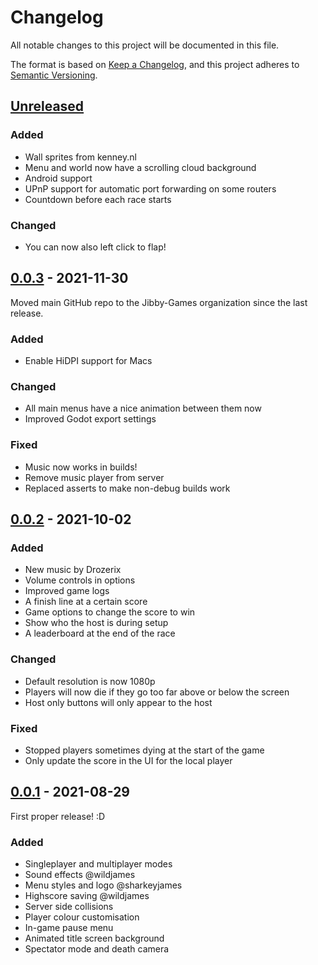 # Changelog
All notable changes to this project will be documented in this file.

The format is based on [Keep a Changelog](https://keepachangelog.com/en/1.0.0/),
and this project adheres to [Semantic Versioning](https://semver.org/spec/v2.0.0.html).

<!--
Types of changes:
  Added - for new features.
  Changed - for changes in existing functionality.
  Deprecated - for soon-to-be removed features.
  Removed - for now removed features.
  Fixed - for any bug fixes.
  Security - in case of vulnerabilities.
-->

## [Unreleased]
### Added
- Wall sprites from kenney.nl
- Menu and world now have a scrolling cloud background
- Android support
- UPnP support for automatic port forwarding on some routers
- Countdown before each race starts

### Changed
- You can now also left click to flap!

## [0.0.3] - 2021-11-30

Moved main GitHub repo to the Jibby-Games organization since the last release.

### Added
- Enable HiDPI support for Macs
### Changed
- All main menus have a nice animation between them now
- Improved Godot export settings
### Fixed
- Music now works in builds!
- Remove music player from server
- Replaced asserts to make non-debug builds work

## [0.0.2] - 2021-10-02

### Added
- New music by Drozerix
- Volume controls in options
- Improved game logs
- A finish line at a certain score
- Game options to change the score to win
- Show who the host is during setup
- A leaderboard at the end of the race

### Changed
- Default resolution is now 1080p
- Players will now die if they go too far above or below the screen
- Host only buttons will only appear to the host

### Fixed
- Stopped players sometimes dying at the start of the game
- Only update the score in the UI for the local player

## [0.0.1] - 2021-08-29
First proper release! :D
### Added
- Singleplayer and multiplayer modes
- Sound effects @wildjames
- Menu styles and logo @sharkeyjames
- Highscore saving @wildjames
- Server side collisions
- Player colour customisation
- In-game pause menu
- Animated title screen background
- Spectator mode and death camera

[Unreleased]: https://github.com/Jibby-Games/Flappy-Race/compare/v0.0.3...HEAD
[0.0.3]: https://github.com/Jibby-Games/Flappy-Race/compare/v0.0.2...v0.0.3
[0.0.2]: https://github.com/Jibby-Games/Flappy-Race/compare/v0.0.1...v0.0.2
[0.0.1]: https://github.com/Jibby-Games/Flappy-Race/releases/tag/v0.0.1